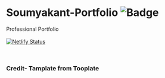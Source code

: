 # Soumyakant-Portfolio ![Badge](https://visitor-counter-badge.vercel.app/api/Soumya048/Soumyakant-Portfolio/)
  Professional Portfolio
  <br>
  <br>
[![Netlify Status](https://api.netlify.com/api/v1/badges/cd5d1110-8aba-47aa-beb1-7eea2377a966/deploy-status)](https://app.netlify.com/sites/soumyakant-portfolio/deploys)

  <br>

  
  ### Credit- Tamplate from Tooplate

